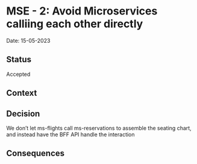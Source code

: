 # MSE - 2: Avoid Microservices calliing each other directly
Date: 15-05-2023
## Status 
Accepted

## Context

## Decision
We don’t let ms-flights call ms-reservations to assemble the seating chart, and instead have the BFF API handle the interaction

## Consequences

